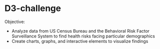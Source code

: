 # D3-challenge

Objective: 
  - Analyze data from US Census Bureau and the Behavioral Risk Factor Surveillance System to find health risks facing particular demographics
  - Create charts, graphs, and interactive elements to visualize findings
  

  
